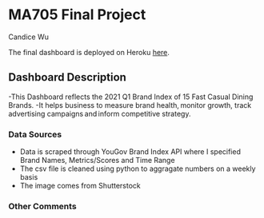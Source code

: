 # MA705 Final Project

Candice Wu

The final dashboard is deployed on Heroku [here](https://ma705bostonuniversities.herokuapp.com).

## Dashboard Description

-This Dashboard reflects the 2021 Q1 Brand Index of 15 Fast Casual Dining Brands. 
-It helps business to measure brand health, monitor growth, track advertising campaigns and inform competitive strategy.

### Data Sources

- Data is scraped through YouGov Brand Index API where I specified Brand Names, Metrics/Scores and Time Range
- The csv file is cleaned using python to aggragate numbers on a weekly basis
- The image comes from Shutterstock

### Other Comments



